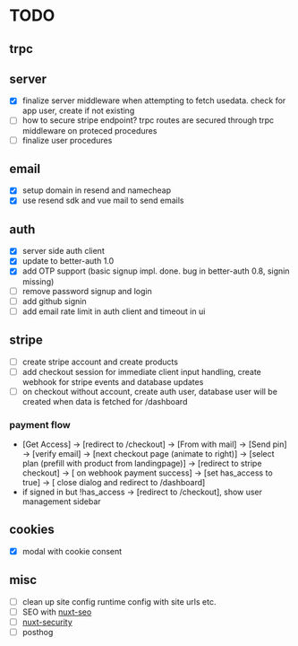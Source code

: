 # TODO

## trpc

## server

- [x] finalize server middleware when attempting to fetch usedata. check for app user, create if not existing
- [ ] how to secure stripe endpoint? trpc routes are secured through trpc middleware on proteced procedures
- [ ] finalize user procedures

## email

- [x] setup domain in resend and namecheap
- [x] use resend sdk and vue mail to send emails

## auth

- [x] server side auth client
- [x] update to better-auth 1.0
- [x] add OTP support (basic signup impl. done. bug in better-auth 0.8, signin missing)
- [ ] remove password signup and login
- [ ] add github signin
- [ ] add email rate limit in auth client and timeout in ui

## stripe

- [ ] create stripe account and create products
- [ ] add checkout session for immediate client input handling, create webhook for stripe events and database updates
- [ ] on checkout without account, create auth user, database user will be created when data is fetched for /dashboard

### payment flow

- [Get Access] -> [redirect to /checkout] -> [From with mail] -> [Send pin] -> [verify email] -> [next checkout page (animate to right)] -> [select plan (prefill with product from landingpage)] -> [redirect to stripe checkout] -> [ on webhook payment success] -> [set has_access to true] -> [ close dialog and redirect to /dashboard]
- if signed in but !has_access -> [redirect to /checkout], show user management sidebar

## cookies

- [x] modal with cookie consent

## misc

- [ ] clean up site config runtime config with site urls etc.
- [ ] SEO with [nuxt-seo](https://nuxtseo.com/)
- [ ] [nuxt-security](https://github.com/nuxt-modules/security)
- [ ] posthog
